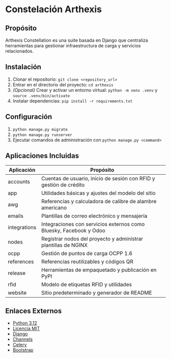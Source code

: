 # Constelación Arthexis

## Propósito
Arthexis Constellation es una suite basada en Django que centraliza herramientas para gestionar infraestructura de carga y servicios relacionados.

## Instalación
1. Clonar el repositorio: `git clone <repository_url>`
2. Entrar en el directorio del proyecto: `cd arthexis`
3. *(Opcional)* Crear y activar un entorno virtual: `python -m venv .venv` y `source .venv/bin/activate`
4. Instalar dependencias: `pip install -r requirements.txt`

## Configuración
1. `python manage.py migrate`
2. `python manage.py runserver`
3. Ejecutar comandos de administración con `python manage.py <command>`

## Aplicaciones Incluidas
| Aplicación | Propósito |
| --- | --- |
| accounts | Cuentas de usuario, inicio de sesión con RFID y gestión de crédito |
| app | Utilidades básicas y ajustes del modelo del sitio |
| awg | Referencias y calculadora de calibre de alambre americano |
| emails | Plantillas de correo electrónico y mensajería |
| integrations | Integraciones con servicios externos como Bluesky, Facebook y Odoo |
| nodes | Registrar nodos del proyecto y administrar plantillas de NGINX |
| ocpp | Gestión de puntos de carga OCPP 1.6 |
| references | Referencias reutilizables y códigos QR |
| release | Herramientas de empaquetado y publicación en PyPI |
| rfid | Modelo de etiquetas RFID y utilidades |
| website | Sitio predeterminado y generador de README |

## Enlaces Externos
- [Python 3.12](https://www.python.org/downloads/release/python-31210/)
- [Licencia MIT](LICENSE)
- [Django](https://www.djangoproject.com/)
- [Channels](https://channels.readthedocs.io/)
- [Celery](https://docs.celeryq.dev/)
- [Bootstrap](https://getbootstrap.com/)
